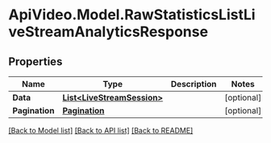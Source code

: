 # ApiVideo.Model.RawStatisticsListLiveStreamAnalyticsResponse

## Properties

Name | Type | Description | Notes
------------ | ------------- | ------------- | -------------
**Data** | [**List&lt;LiveStreamSession&gt;**](LiveStreamSession.md) |  | [optional] 
**Pagination** | [**Pagination**](Pagination.md) |  | [optional] 

[[Back to Model list]](../README.md#documentation-for-models) [[Back to API list]](../README.md#documentation-for-api-endpoints) [[Back to README]](../README.md)

